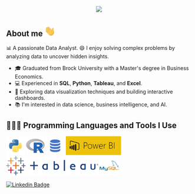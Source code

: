 <h1 align="center">
  <a href="https://git.io/typing-svg">
    <img src="https://readme-typing-svg.herokuapp.com/?lines=Welcome+to+My+Profile;+I'm+Zhihong+Mai;Nice+to+see+you!+👋&center=true&size=30&font=Lato&color=blue&speed=20">
  </a>
</h1>

## **About me** <img src="https://github.com/ZhihongMai/ZhihongMai/blob/main/wave.gif" width="30">


📊 A passionate Data Analyst. 😄 I enjoy solving complex problems by analyzing data to uncover hidden insights.
- 🎓 Graduated from Brock University with a Master's degree in Business Economics.
- 💻 Experienced in **SQL**, **Python**, **Tableau**, and **Excel**.
- 🌱 Exploring data visualization techniques and building interactive dashboards.
- 📚 I'm interested in data science, business intelligence, and AI.


## 👨🏻‍💻 **Programming Languages and Tools I Use**
<img title="Python" alt="Python" width="50px" src="https://raw.githubusercontent.com/github/explore/master/topics/python/python.png" /> </a>
<img title="R" alt="R" width="50px" src="https://raw.githubusercontent.com/github/explore/master/topics/r/r.png" /> </a>
<img title="SQL" alt="SQL" width="50px" src="https://raw.githubusercontent.com/github/explore/master/topics/sql/sql.png" /> </a> 
<img title="Power BI" alt="Power BI" width="150px" src="https://github.com/ZhihongMai/ZhihongMai/blob/main/Image/PowerBI.png" /> </a>
<img title="Tableau" alt="Tableau" width="250px" src="https://github.com/ZhihongMai/ZhihongMai/raw/main/Image/Tableau.png" /> </a>
<img title="MySQL" alt="MySQL" width="52px" src="https://github.com/ZhihongMai/ZhihongMai/raw/main/Image/MySQL.png"/> </a>







[![Linkedin Badge](https://img.shields.io/badge/-zhmai-blue?style=flat&logo=Linkedin&logoColor=white&link=https://www.linkedin.com/in/zhmai/)](https://www.linkedin.com/in/zhmai/)
